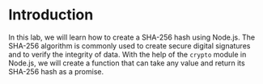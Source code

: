 # Introduction

In this lab, we will learn how to create a SHA-256 hash using Node.js. The SHA-256 algorithm is commonly used to create secure digital signatures and to verify the integrity of data. With the help of the `crypto` module in Node.js, we will create a function that can take any value and return its SHA-256 hash as a promise.
